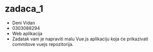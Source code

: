 # zadaca_1

- Deni Vidan
- 0303088294
- Web aplikacija
- Zadatak vam je napraviti malu Vue.js aplikaciju koja će prikazivati commitove vuejs repozitorija.